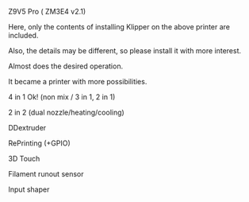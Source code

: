 Z9V5 Pro ( ZM3E4 v2.1)

Here, only the contents of installing Klipper on the above printer are included.

Also, the details may be different, so please install it with more interest.

Almost does the desired operation.

It became a printer with more possibilities.


4 in 1 Ok! (non mix / 3 in 1, 2 in 1)

2 in 2 (dual nozzle/heating/cooling)

DDextruder

RePrinting (+GPIO)

3D Touch

Filament runout sensor

Input shaper

